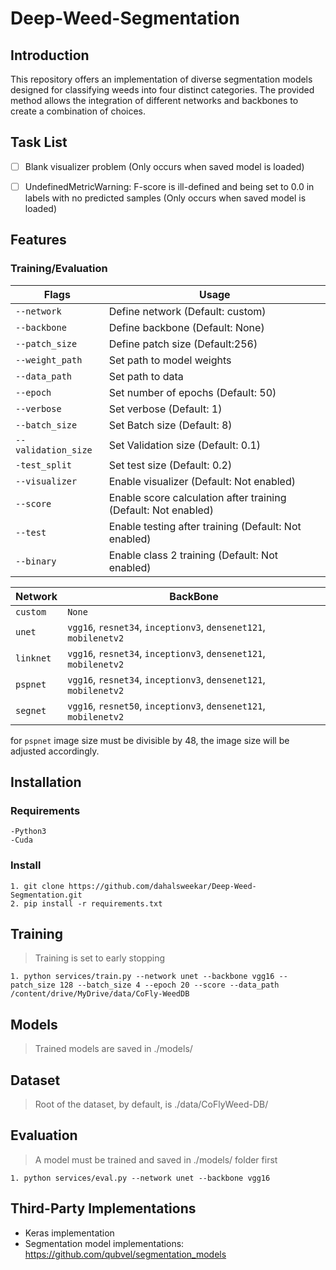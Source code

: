 # Deep-Weed-Segmentation

## Introduction
This repository offers an implementation of diverse segmentation models designed for classifying weeds into four distinct categories. The provided method allows the integration of different networks and backbones to create a combination of choices.

## Task List
  - [ ] Blank visualizer problem (Only occurs when saved model is loaded)
  - [ ] UndefinedMetricWarning: F-score is ill-defined and being set to 0.0 in labels with no predicted samples (Only occurs when saved model is loaded)


## Features

  ### Training/Evaluation

| Flags  | Usage |
| ------------- | ------------- |
| ```--network``` | Define network (Default: custom)  | 
| ```--backbone```  | Define backbone	(Default: None)  |                                                                   
| ```--patch_size```  | Define patch size (Default:256) |
| ```--weight_path```  | Set path to model weights  | 
| ```--data_path```  | Set path to data  | 
| ```--epoch```  | Set number of epochs (Default: 50)  |
| ```--verbose```  | Set verbose (Default: 1)  |
| ```--batch_size```  | Set Batch size (Default: 8)  |
| ```--validation_size```  | Set Validation size (Default: 0.1)  |
| ```-test_split```  | Set test size (Default: 0.2)  |
| ```--visualizer```  | Enable visualizer (Default: Not enabled)  |
| ```--score```  | Enable score calculation after training (Default: Not enabled)  |
| ```--test```  | Enable testing after training (Default: Not enabled)  |
| ```--binary```  | Enable class 2 training (Default: Not enabled)  |

| Network  | BackBone |
| ------------- | ------------- |
| ```custom``` |```None``` |
| ```unet``` | ```vgg16```, ```resnet34```, ```inceptionv3```,                                                             ```densenet121```, ```mobilenetv2``` |
| ```linknet``` | ```vgg16```, ```resnet34```, ```inceptionv3```,                                                             ```densenet121```, ```mobilenetv2``` |
| ```pspnet``` | ```vgg16```, ```resnet34```, ```inceptionv3```,                                                             ```densenet121```, ```mobilenetv2``` |
| ```segnet``` | ```vgg16```, ```resnet50```, ```inceptionv3```,                                                             ```densenet121```, ```mobilenetv2``` |

for ```pspnet``` image size must be divisible by 48, the image size will be adjusted accordingly.

## Installation
  ### Requirements
    -Python3
    -Cuda

  ### Install
    1. git clone https://github.com/dahalsweekar/Deep-Weed-Segmentation.git
    2. pip install -r requirements.txt 
    
## Training 

  > Training is set to early stopping
 ```
 1. python services/train.py --network unet --backbone vgg16 --patch_size 128 --batch_size 4 --epoch 20 --score --data_path /content/drive/MyDrive/data/CoFly-WeedDB 
 ```
## Models

  > Trained models are saved in ./models/

## Dataset

  > Root of the dataset, by default, is ./data/CoFlyWeed-DB/

## Evaluation

 > A model must be trained and saved in ./models/ folder first
 ```
 1. python services/eval.py --network unet --backbone vgg16
 ```

## Third-Party Implementations
 - Keras implementation
 - Segmentation model implementations: https://github.com/qubvel/segmentation_models

